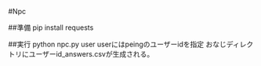 #Npc

##準備
pip install requests

##実行
python npc.py user
userにはpeingのユーザーidを指定
おなじディレクトリにユーザーid_answers.csvが生成される。

